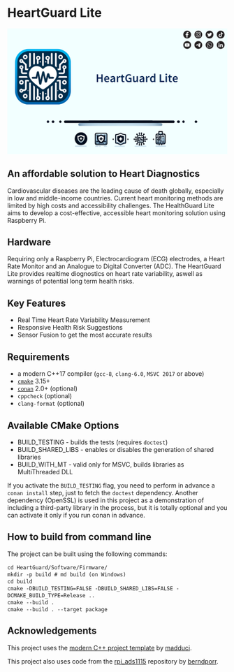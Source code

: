 # HeartGuard Lite

![](Images/logo/GithubBanner.png)

## An affordable solution to Heart Diagnostics

Cardiovascular diseases are the leading cause of death globally, especially in low and middle-income countries. Current heart monitoring methods are limited by high costs and accessibility challenges.
The HealthGuard Lite aims to develop a cost-effective, accessible heart monitoring solution using Raspberry Pi.​

## Hardware

Requiring only a Raspberry Pi, Electrocardiogram (ECG) electrodes, a Heart Rate Monitor and an Analogue to Digital Converter (ADC). The HeartGuard Lite provides realtime diognostics on heart rate variability, aswell as warnings of potential long term health risks.

## Key Features

- Real Time Heart Rate Variability Measurement
- Responsive Health Risk Suggestions
- Sensor Fusion to get the most accurate results

## Requirements

* a modern C++17 compiler (`gcc-8`, `clang-6.0`, `MSVC 2017` or above)
* [`cmake`](https://cmake.org) 3.15+
* [`conan`](https://conan.io) 2.0+ (optional)
* `cppcheck` (optional)
* `clang-format` (optional)

## Available CMake Options

* BUILD_TESTING     - builds the tests (requires `doctest`)
* BUILD_SHARED_LIBS - enables or disables the generation of shared libraries
* BUILD_WITH_MT     - valid only for MSVC, builds libraries as MultiThreaded DLL

If you activate the `BUILD_TESTING` flag, you need to perform in advance a `conan install` step, just to fetch the `doctest` dependency. Another dependency (OpenSSL) is used in this project as a demonstration of including a third-party library in the process, but it is totally optional and you can activate it only if you run conan in advance.

## How to build from command line

The project can be built using the following commands:

```shell
cd HeartGuard/Software/Firmware/
mkdir -p build # md build (on Windows)
cd build
cmake -DBUILD_TESTING=FALSE -DBUILD_SHARED_LIBS=FALSE -DCMAKE_BUILD_TYPE=Release ..
cmake --build .
cmake --build . --target package
```

## Acknowledgements

This project uses the [modern C++ project template](https://github.com/madduci/moderncpp-project-template) by [madduci](https://github.com/madduci).

This project also uses code from the [rpi_ads1115](https://github.com/berndporr/rpi_ads1115/tree/main?tab=readme-ov-file) repository by [berndporr](https://github.com/berndporr).